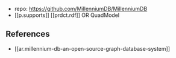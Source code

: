 
- repo: https://github.com/MillenniumDB/MillenniumDB
- [[p.supports]] [[prdct.rdf]] OR QuadModel

## References

- [[ar.millennium-db-an-open-source-graph-database-system]]
